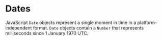 # Dates

JavaScript ``Date`` objects represent a single moment in time in a platform-independent format. ``Date`` objects contain a ``Number`` that represents milliseconds since 1 January 1970 UTC.
